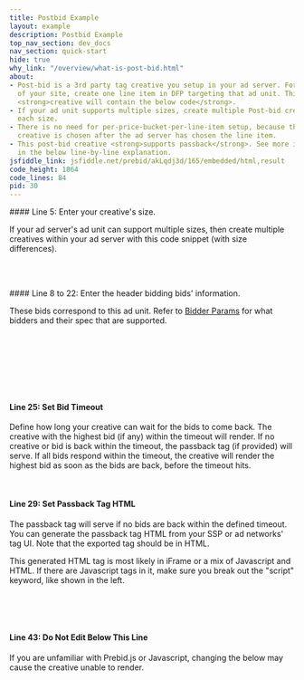 ```yaml
---
title: Postbid Example
layout: example
description: Postbid Example
top_nav_section: dev_docs
nav_section: quick-start
hide: true
why_link: "/overview/what-is-post-bid.html"
about:
- Post-bid is a 3rd party tag creative you setup in your ad server. For each ad unit
  of your site, create one line item in DFP targeting that ad unit. This line item's
  <strong>creative will contain the below code</strong>.
- If your ad unit supports multiple sizes, create multiple Post-bid creatives for
  each size.
- There is no need for per-price-bucket-per-line-item setup, because the post-bid
  creative is chosen after the ad server has chosen the line item.
- This post-bid creative <strong>supports passback</strong>. See more info on passbacks
  in the below line-by-line explanation.
jsfiddle_link: jsfiddle.net/prebid/akLqdj3d/165/embedded/html,result
code_height: 1864
code_lines: 84
pid: 30
---
```


<div markdown="1">
#### Line 5: Enter your creative's size.

If your ad server's ad unit can support multiple sizes, then create multiple creatives within your ad server with this code snippet (with size differences).

</div>

<br><br>

<div markdown="1">
#### Line 8 to 22: Enter the header bidding bids' information. 

These bids correspond to this ad unit. Refer to [Bidder Params](/dev-docs/bidders.html) for what bidders and their spec that are supported.

</div>

<br><br>
<br><br>
<br><br>

<div markdown="1">

#### Line 25: Set Bid Timeout

Define how long your creative can wait for the bids to come back. The creative with the highest bid (if any) within the timeout will render. If no creative or bid is back within the timeout, the passback tag (if provided) will serve. If all bids respond within the timeout, the creative will render the highest bid as soon as the bids are back, before the timeout hits.

</div>

<br>

<div markdown="1">

#### Line 29: Set Passback Tag HTML

The passback tag will serve if no bids are back within the defined timeout. You can generate the passback tag HTML from your SSP or ad networks' tag UI. Note that the exported tag should be in HTML. 

This generated HTML tag is most likely in iFrame or a mix of Javascript and HTML. If there are Javascript tags in it, make sure you break out the "script" keyword, like shown in the left. 

</div>

<br><br><br>

<div markdown="1">

#### Line 43: Do Not Edit Below This Line

If you are unfamiliar with Prebid.js or Javascript, changing the below may cause the creative unable to render. 

</div>


